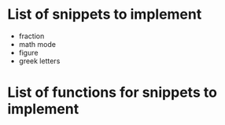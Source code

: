 # List of snippets to implement

- fraction
- math mode
- figure
- greek letters


# List of functions for snippets to implement
